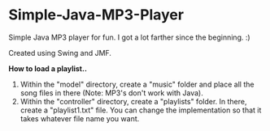 # Simple-Java-MP3-Player
Simple Java MP3 player for fun. I got a lot farther since the beginning. :)</br>

Created using Swing and JMF. 

<b>How to load a playlist..</b></br>
  1. Within the "model" directory, create a "music" folder and place all the song files in there (Note: MP3's don't work with Java).</br>
  2. Within the "controller" directory, create a "playlists" folder. In there, create a "playlist1.txt" file. You can change the implementation so that it takes whatever file name you want.
